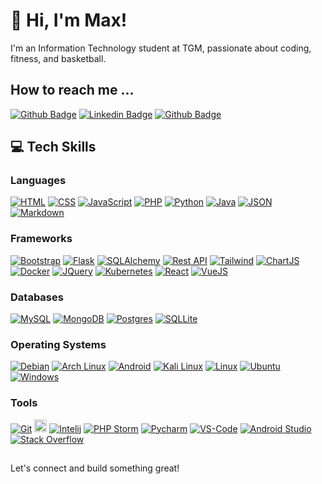 # 👋 Hi, I'm Max!

I'm an Information Technology student at TGM, passionate about coding, fitness, and basketball.

## How to reach me ...

[![Github Badge](https://img.shields.io/badge/-Github-000?style=flat-square&logo=Github&logoColor=white&link=link_do_seu_perfil_no_github)](https://github.com/kenji015)
[![Linkedin Badge](https://img.shields.io/badge/-LinkedIn-blue?style=flat-square&logo=Linkedin&logoColor=white&link=https://www.linkedin.com/in/felipefialho)](https://www.linkedin.com/in/maximilian-mahrhofer-8626732a1/)
[![Github Badge](https://img.shields.io/badge/Portfolio-543DE0?style=for-the-badge&logo=About.me&logoColor=white)](https://kenji015.github.io)



## 💻 Tech Skills
 
### Languages
 
<p>
    <a href="#"><img alt="HTML" src="https://img.shields.io/badge/HTML-E34F26.svg?logo=html5&logoColor=white"></a>
    <a href="#"><img alt="CSS" src="https://img.shields.io/badge/CSS-1572B6.svg?logo=css3&logoColor=white"></a>
    <a href="#"><img alt="JavaScript" src="https://img.shields.io/badge/JavaScript-F7DF1E.svg?logo=javascript&logoColor=black"></a>
    <a href="#"><img alt="PHP" src="https://img.shields.io/badge/PHP-777BB4.svg?logo=php&logoColor=white"></a>
    <a href="#"><img alt="Python" src="https://img.shields.io/badge/python-3670A0?logo=python&logoColor=ffdd54"></a>
    <a href="#"><img alt="Java" src="https://img.shields.io/badge/Java-ED8B00?logo=openjdk&logoColor=white"></a>
    <a href="#"><img alt="JSON" src="https://img.shields.io/badge/JSON-000?logo=json&logoColor=fff"></a>
    <a href="#"><img alt="Markdown" src="https://img.shields.io/badge/Markdown-%23000000.svg?logo=markdown&logoColor=white"></a>   
</p>  

### Frameworks
   
   <a href="#"><img alt="Bootstrap" src="https://img.shields.io/badge/Bootstrap-7952B3.svg?logo=bootstrap&logoColor=white"></a>
   <a href="#"><img alt="Flask" src="https://img.shields.io/badge/Flask-000000?logo=Flask&logoColor=white"></a>
   <a href="#"><img alt="SQLAlchemy" src="https://img.shields.io/badge/SQLAlchemy-306998?logo=python&logoColor=white"></a>
   <a href="#"><img alt="Rest API" src="https://img.shields.io/badge/REST%20API-v1.1-lightgrey"></a>
   <a href="#"><img alt="Tailwind" src="https://img.shields.io/badge/Tailwind_CSS-grey?logo=tailwind-css&logoColor=38B2AC"></a>
   <a href="#"><img alt="ChartJS" src="https://img.shields.io/badge/Chart.js-FF6384?logo=chartdotjs&logoColor=fff"></a>
   <a href="#"><img alt="Docker" src="https://img.shields.io/badge/Docker-2496ED?logo=docker&logoColor=fff"></a>
   <a href="#"><img alt="JQuery" src="https://img.shields.io/badge/jQuery-0769AD?logo=jquery&logoColor=fff"></a>
   <a href="#"><img alt="Kubernetes" src="https://img.shields.io/badge/Kubernetes-326CE5?logo=kubernetes&logoColor=fff"></a>
   <a href="#"><img alt="React" src="https://img.shields.io/badge/React-%2320232a.svg?logo=react&logoColor=%2361DAFB"></a>
   <a href="#"><img alt="VueJS" src="https://img.shields.io/badge/Vue.js-4FC08D?logo=vuedotjs&logoColor=fff"></a>

### Databases
  <a href="#"><img alt="MySQL" src="https://img.shields.io/badge/MySQL-00f.svg?logo=mysql&logoColor=white"></a>
  <a href="#"><img alt="MongoDB" src="https://img.shields.io/badge/MongoDB-%234ea94b.svg?logo=mongodb&logoColor=white"></a>
  <a href="#"><img alt="Postgres" src="https://img.shields.io/badge/Postgres-%23316192.svg?logo=postgresql&logoColor=white"></a>
  <a href="#"><img alt="SQLLite" src="https://img.shields.io/badge/SQLite-%2307405e.svg?logo=sqlite&logoColor=white"></a>

### Operating Systems
  <a href="#"><img alt="Debian" src="https://img.shields.io/badge/Debian-A81D33?logo=debian&logoColor=fff"></a>
  <a href="#"><img alt="Arch Linux" src="https://img.shields.io/badge/Arch%20Linux-1793D1?logo=arch-linux&logoColor=fff"></a>
  <a href="#"><img alt="Android" src="https://img.shields.io/badge/Android-3DDC84?logo=android&logoColor=white"></a>
  <a href=""><img alt="Kali Linux" src="https://img.shields.io/badge/Kali%20Linux-557C94?logo=kalilinux&logoColor=fff"></a>
  <a href="#"><img alt="Linux" src="https://img.shields.io/badge/Linux-FCC624?logo=linux&logoColor=black"></a>
  <a href="#"><img alt="Ubuntu" src="https://img.shields.io/badge/Ubuntu-E95420?logo=ubuntu&logoColor=white"></a>
  <a href="#"><img alt="Windows" src="https://custom-icon-badges.demolab.com/badge/Windows-0078D6?logo=windows11&logoColor=white"></a>
 
  
### Tools

<p>
    <a href="#"><img alt="Git" src="https://img.shields.io/badge/Git-F05033.svg?logo=git&logoColor=white"></a>
    <a href="#"><img alt="SVN" src="https://img.shields.io/twitter/url?color=black&label=SVN&logo=subversion&url=https%3A%2F%2Fsimpleicons.org%2F%3Fq%3Dsubvers" height="20"></a>    
    <a href="#"><img alt="Intelij" src="https://img.shields.io/badge/IntelliJIDEA-000000.svg?&logo=intellij-idea&logoColor=white"></a>
    <a href="#"><img alt="PHP Storm" src="https://img.shields.io/badge/PhpStorm-143?&logo=phpstorm&logoColor=black&color=black&labelColor=darkorchid"></a>
    <a href="#"><img alt="Pycharm" src="https://img.shields.io/badge/PyCharm-143?&logo=Pycharm&logoColor=black&color=black&labelColor=green"></a>
    <a href="#"><img alt="VS-Code" src="https://custom-icon-badges.demolab.com/badge/Visual%20Studio%20Code-0078d7.svg?logo=vsc&logoColor=white"></a>
    <a href="#"><img alt="Android Studio" src="https://img.shields.io/badge/Android%20Studio-008678.svg?logo=android-studio&logoColor=white"></a>
    <a href="#"><img alt="Stack Overflow" src="https://img.shields.io/badge/-Stack%20Overflow-FE7A16?logo=stack-overflow&logoColor=white"></a>
</p> 

##

Let's connect and build something great!
